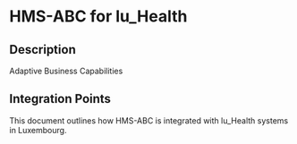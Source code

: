 # HMS-ABC for lu_Health

## Description

Adaptive Business Capabilities

## Integration Points

This document outlines how HMS-ABC is integrated with lu_Health systems in Luxembourg.
